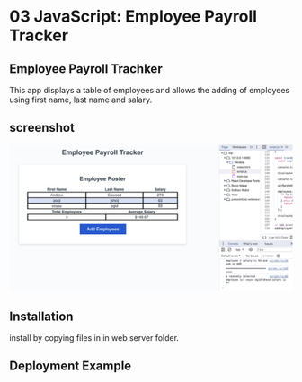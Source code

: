 # 03 JavaScript: Employee Payroll Tracker

## Employee Payroll Trachker

This app displays a table of employees and allows the adding of employees using first name, last name and salary.

## screenshot

![alt text](./Assets/payroll.png)

## Installation
install by copying files in in web server folder.

## Deployment Example
